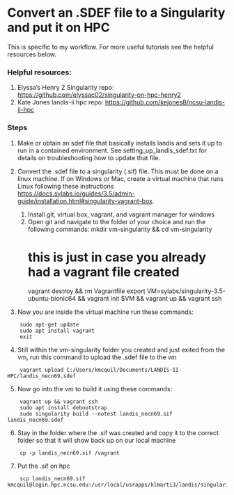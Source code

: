 # Convert an .SDEF file to a Singularity and put it on HPC
This is specific to my workflow. For more useful tutorials see the helpful resources below. 

### Helpful resources: 
1. Elyssa’s Henry 2 Singularity repo: https://github.com/elyssac02/singularity-on-hpc-henry2
2. Kate Jones landis-ii hpc repo: https://github.com/kejones8/ncsu-landis-ii-hpc


### Steps
1. Make or obtain an sdef file that basically installs landis and sets it up to run in a contained environment.
See setting_up_landis_sdef.txt for details on troubleshooting how to update that file. 

2. Convert the .sdef file to a singularity (.sif) file. This must be done on a linux machine. If on Windows or Mac, create a virtual machine that runs Linux following these instructions 
https://docs.sylabs.io/guides/3.5/admin-guide/installation.html#singularity-vagrant-box. 	
    1. Install git, virtual box, vagrant, and vagrant manager for windows 
    2. Open git and navigate to the folder of your choice and run the following commands: 
	    mkdir vm-singularity && cd vm-singularity
        # this is just in case you already had a vagrant file created 
	    vagrant destroy &&  rm Vagrantfile 
	    export VM=sylabs/singularity-3.5-ubuntu-bionic64 && vagrant init $VM && vagrant up && 	vagrant ssh

3. Now you are inside the virtual machine run these commands: 
```
    sudo apt-get update
    sudo apt install vagrant 
    exit
```

4. Still within the vm-singularity folder you created and just exited from the vm, run this command to upload the .sdef file to the vm
``` 
    vagrant upload C:/Users/kmcquil/Documents/LANDIS-II-HPC/landis_necn69.sdef
```

5. Now go into the vm to build it using these commands: 
```
    vagrant up && vagrant ssh
    sudo apt install debootstrap 
    sudo singularity build --notest landis_necn69.sif landis_necn69.sdef
```

6. Stay in the folder where the .sif was created and copy it to the correct folder so that it will show back up on our local machine 
```
    cp -p landis_necn69.sif /vagrant
```

7. Put the .sif on hpc 
```
	scp landis_necn69.sif kmcquil@login.hpc.ncsu.edu:/usr/local/usrapps/klmarti3/landis/singularity_images
```

